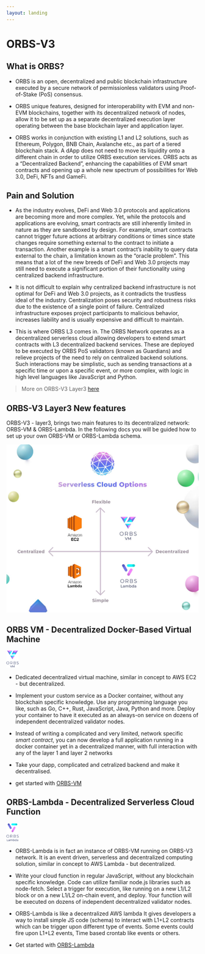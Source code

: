 ```yaml
---
layout: landing
---
```


# ORBS-V3
## What is ORBS?
- ORBS is an open, decentralized and public blockchain infrastructure executed by a secure network of permissionless validators using Proof-of-Stake (PoS) consensus.

- ORBS unique features, designed for interoperability with EVM and non-EVM blockchains, together with its decentralized network of nodes, allow it to be set up as a separate decentralized execution layer operating between the base blockchain layer and application layer.

- ORBS works in conjunction with existing L1 and L2 solutions, such as Ethereum, Polygon, BNB Chain, Avalanche etc., as part of a tiered blockchain stack. A dApp does not need to move its liquidity onto a different chain in order to utilize ORBS execution services. ORBS acts as a “Decentralized Backend”, enhancing the capabilities of EVM smart contracts and opening up a whole new spectrum of possibilities for Web 3.0, DeFi, NFTs and GameFi.

## Pain and Solution
- As the industry evolves, DeFi and Web 3.0 protocols and applications are becoming more and more complex. Yet, while the protocols and applications are evolving, smart contracts are still inherently limited in nature as they are sandboxed by design. For example, smart contracts cannot trigger future actions at arbitrary conditions or times since state changes require something external to the contract to initiate a transaction. Another example is a smart contract’s inability to query data external to the chain, a limitation known as the “oracle problem”. This means that a lot of the new breeds of DeFi and Web 3.0 projects may still need to execute a significant portion of their functionality using centralized backend infrastructure.

- It is not difficult to explain why centralized backend infrastructure is not optimal for DeFi and Web 3.0 projects, as it contradicts the trustless ideal of the industry. Centralization poses security and robustness risks due to the existence of a single point of failure. Centralized infrastructure exposes project participants to malicious behavior, increases liability and is usually expensive and difficult to maintain.

- This is where ORBS L3 comes in. The ORBS Network operates as a decentralized serverless cloud allowing developers to extend smart contracts with L3 decentralized backend services. These are deployed to be executed by ORBS PoS validators (known as Guardians) and relieve projects of the need to rely on centralized backend solutions. Such interactions may be simplistic, such as sending transactions at a specific time or upon a specific event, or more complex, with logic in high level languages like JavaScript and Python.

> More on ORBS-V3 Layer3 [here](https://www.orbs.com/network)
## ORBS-V3 Layer3 New features

ORBS-V3 - layer3, brings two main features to its decentralized network: ORBS-VM & ORBS-Lambda. In the following docs you will be guided how to set up your own ORBS-VM or ORBS-Lambda schema.

<img width=800 src="./.gitbook/assets/aws-orbs.jpg"/>

## **ORBS VM** - Decentralized Docker-Based Virtual Machine
<img width="32px" src="./.gitbook/assets/logo-vm.png"/>

- Dedicated decentralized virtual machine, similar in concept to AWS EC2 - but decentralized.

- Implement your custom service as a Docker container, without any blockchain specific knowledge. Use any programming language you like, such as Go, C++, Rust, JavaScript, Java, Python and more. Deploy your container to have it executed as an always-on service on dozens of independent decentralized validator nodes.

- Instead of writing a complicated and very limited, network specific *smart contract*, you can now develop a full application running in a docker container yet in a decentralized manner, with full interaction with any of the layer 1 and layer 2 networks

- Take your dapp, complicated and cetralized backend and make it decentralised.
- get started with [ORBS-VM](./orbs-vm/get-started.md)



## **ORBS-Lambda** - Decentralized Serverless Cloud Function
<img width="32px" src="./.gitbook/assets/logo-lambda.png"/>

- ORBS-Lambda is in fact an instance of ORBS-VM running on ORBS-V3 network.
It is an event driven, serverless and decentralized computing solution, similar in concept to AWS Lambda - but decentralized.

- Write your cloud function in regular JavaScript, without any blockchain specific knowledge. Code can utilize familiar node.js libraries such as node-fetch. Select a trigger for execution, like running on a new L1/L2 block or on a new L1/L2 on-chain event, and deploy. Your function will be executed on dozens of independent decentralized validator nodes.

- ORBS-Lambda is like a decentralized AWS lambda
It gives developers a way to install simple JS code (schema) to interact with L1+L2 contracts which can be trigger upon different type of events.
Some events could fire upon L1+L2 events, Time based crontab like events or others.

- Get started with [ORBS-Lambda](./orbs-lambda/get-started.md)